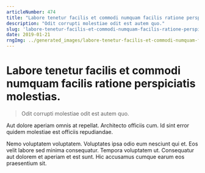 ```yaml
---
articleNumber: 474
title: "Labore tenetur facilis et commodi numquam facilis ratione perspiciatis molestias."
description: "Odit corrupti molestiae odit est autem quo."
slug: 'labore-tenetur-facilis-et-commodi-numquam-facilis-ratione-perspiciatis-molestias.'
date: 2019-01-21
rngImg: ../generated_images/labore-tenetur-facilis-et-commodi-numquam-facilis-ratione-perspiciatis-molestias..jpg
---
```


# Labore tenetur facilis et commodi numquam facilis ratione perspiciatis molestias.

> Odit corrupti molestiae odit est autem quo.

Aut dolore aperiam omnis at repellat. Architecto officiis cum. Id sint error quidem molestiae est officiis repudiandae.
 Nemo voluptatem voluptatem. Voluptates ipsa odio eum nesciunt qui et. Eos velit labore sed minima consequatur. Tempora voluptatem ut. Consequatur aut dolorem et aperiam et est sunt. Hic accusamus cumque earum eos praesentium sit.
